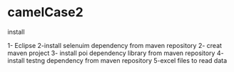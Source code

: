 # camelCase2


install 

1- Eclipse 
2-install selenuim dependency from maven repository
2- creat maven project 
3- install poi dependency library from maven repository
4- install testng dependency from maven  repository
5-excel files to read data 


